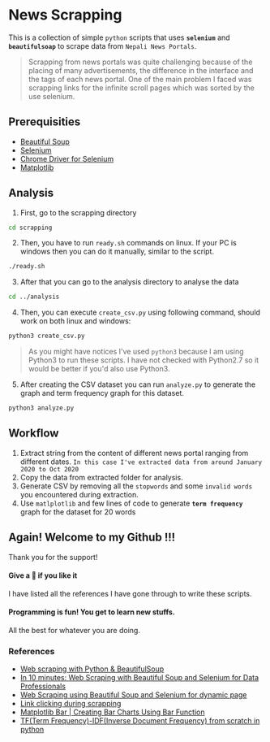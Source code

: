 # News Scrapping

This is a collection of simple `python` scripts that uses **`selenium`** and **`beautifulsoap`** to scrape data from `Nepali News Portals`.

> Scrapping from news portals was quite challenging because of the placing of many advertisements, the difference in the interface and the tags of each news portal. One of the main problem I faced was scrapping links for the infinite scroll pages which was sorted by the use selenium.

## Prerequisities

- [Beautiful Soup](https://pypi.org/project/beautifulsoup4/)
- [Selenium](https://pypi.org/project/selenium/)
- [Chrome Driver for Selenium](http://chromedriver.chromium.org/getting-started)
- [Matplotlib](https://pypi.org/project/matplotlib/)

## Analysis

1. First, go to the scrapping directory

```sh
cd scrapping
```

2. Then, you have to run `ready.sh` commands on linux. If your PC is windows then you can do it manually, similar to the script.

```sh
./ready.sh
```

3. After that you can go to the analysis directory to analyse the data

```sh
cd ../analysis
```

4. Then, you can execute `create_csv.py` using following command, should work on both linux and windows:

```sh
python3 create_csv.py
```

> As you might have notices I've used `python3` because I am using Python3 to run these scripts. I have not checked with Python2.7 so it would be better if you'd also use Python3.

5. After creating the CSV dataset you can run `analyze.py` to generate the graph and term frequency graph for this dataset.

```sh
python3 analyze.py
```

## Workflow

1. Extract string from the content of different news portal ranging from different dates. `In this case I've extracted data from around January 2020 to Oct 2020`
2. Copy the data from extracted folder for analysis.
3. Generate CSV by removing all the `stopwords` and some `invalid words` you encountered during extraction.
4. Use `matlplotlib` and few lines of code to generate **`term frequency`** graph for the dataset for 20 words

## Again! Welcome to my Github !!!

Thank you for the support!

#### Give a 🌟 if you like it

I have listed all the references I have gone through to write these scripts.

#### Programming is fun! You get to learn new stuffs.

All the best for whatever you are doing.

### References

- [Web scraping with Python & BeautifulSoup](https://towardsdatascience.com/web-scraping-with-python-beautifulsoup-40d2ce4b6252)
- [In 10 minutes: Web Scraping with Beautiful Soup and Selenium for Data Professionals](https://towardsdatascience.com/in-10-minutes-web-scraping-with-beautiful-soup-and-selenium-for-data-professionals-8de169d36319?gi=a344c652fa92)
- [Web Scraping using Beautiful Soup and Selenium for dynamic page](https://medium.com/ymedialabs-innovation/web-scraping-using-beautiful-soup-and-selenium-for-dynamic-page-2f8ad15efe25 "Web Scraping using Beautiful Soup and Selenium for dynamic page")
- [Link clicking during scrapping](https://stackoverflow.com/a/23679526)
- [Matplotlib Bar | Creating Bar Charts Using Bar Function](https://www.pythonpool.com/matplotlib-bar/)
- [TF(Term Frequency)-IDF(Inverse Document Frequency) from scratch in python](https://towardsdatascience.com/tf-term-frequency-idf-inverse-document-frequency-from-scratch-in-python-6c2b61b78558)
